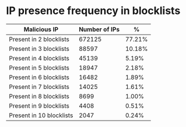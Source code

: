 # IP presence frequency in blocklists
| Malicious IP | Number of IPs | % |
|----|----|----|
| Present in 2 blocklists | 672125 | 77.21% |
| Present in 3 blocklists | 88597 | 10.18% |
| Present in 4 blocklists | 45139 | 5.19% |
| Present in 5 blocklists | 18947 | 2.18% |
| Present in 6 blocklists | 16482 | 1.89% |
| Present in 7 blocklists | 14025 | 1.61% |
| Present in 8 blocklists | 8699 | 1.00% |
| Present in 9 blocklists | 4408 | 0.51% |
| Present in 10 blocklists | 2047 | 0.24% |
